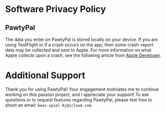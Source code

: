 # Software Privacy Policy

## PawtyPal
The data you enter on PawtyPal is stored locally on your device.
If you are using TestFlight or if a crash occurs on the app, then some crash-report data may be collected and sent to Apple.
For more information on what Apple collects upon a crash, see the following article from [Apple Developer](https://developer.apple.com/documentation/xcode/acquiring-crash-reports-and-diagnostic-logs).

# Additional Support

Thank you for using PawtyPal! Your engagement motivates me to continue working on this passion project, and I appreciate your support! To ask questions or to request features regarding PawtyPal, please feel free to shoot an email:
`bees-spiel-0j@icloud.com`.

